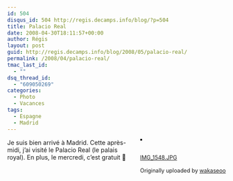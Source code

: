 ```yaml
---
id: 504
disqus_id: 504 http://regis.decamps.info/blog/?p=504
title: Palacio Real
date: 2008-04-30T18:11:57+00:00
author: Régis
layout: post
guid: http://regis.decamps.info/blog/2008/05/palacio-real/
permalink: /2008/04/palacio-real/
tmac_last_id:
  - ""
dsq_thread_id:
  - "609050269"
categories:
  - Photo
  - Vacances
tags:
  - Espagne
  - Madrid
---
```

<div style="float: right; margin-left: 10px; margin-bottom: 10px;">
  <a href="http://www.flickr.com/photos/wakaseoo/2464196174/" title="photo sharing"><img src="http://farm4.static.flickr.com/3250/2464196174_619e039ac6_m.jpg" alt="" style="border: solid 2px #000000;" /></a><br /> <br /> <span style="font-size: 0.9em; margin-top: 0px;"><br /> <a href="http://www.flickr.com/photos/wakaseoo/2464196174/">IMG_1548.JPG</a><br /> <br /> Originally uploaded by <a href="http://www.flickr.com/people/wakaseoo/">wakaseoo</a><br /> </span>
</div>

Je suis bien arrivé à Madrid. Cette après-midi, j’ai visité le Palacio Real (le palais royal). En plus, le mercredi, c’est gratuit 🙂
  
<br clear="all" />
